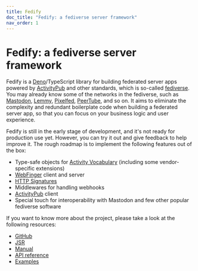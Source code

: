 ```yaml
---
title: Fedify
doc_title: "Fedify: a fediverse server framework"
nav_order: 1
---
```

Fedify: a fediverse server framework
====================================

Fedify is a [Deno]/TypeScript library for building federated server apps
powered by [ActivityPub] and other standards, which is so-called [fediverse].
You may already know some of the networks in the fediverse, such as [Mastodon],
[Lemmy], [Pixelfed], [PeerTube], and so on.  It aims to eliminate
the complexity and redundant boilerplate code when building a federated server
app, so that you can focus on your business logic and user experience.

Fedify is still in the early stage of development, and it's not ready
for production use yet.  However, you can try it out and give feedback
to help improve it.
The rough roadmap is to implement the following features out of the box:

 -  Type-safe objects for [Activity Vocabulary] (including some vendor-specific
    extensions)
 -  [WebFinger] client and server
 -  [HTTP Signatures]
 -  Middlewares for handling webhooks
 -  [ActivityPub] client
 -  Special touch for interoperability with Mastodon and few other popular
    fediverse software

If you want to know more about the project, please take a look at the following
resources:

 -  [GitHub](https://github.com/dahlia/fedify)
 -  [JSR](https://jsr.io/@fedify/fedify)
 -  [Manual](./manual.md)
 -  [API reference](https://jsr.io/@fedify/fedify/doc)
 -  [Examples](https://github.com/dahlia/fedify/tree/main/examples)

[Deno]: https://deno.com/
[ActivityPub]: https://www.w3.org/TR/activitypub/
[fediverse]: https://en.wikipedia.org/wiki/Fediverse
[Mastodon]: https://joinmastodon.org/
[Lemmy]: https://join-lemmy.org/
[Pixelfed]: https://pixelfed.org/
[PeerTube]: https://joinpeertube.org/
[Activity Vocabulary]: https://www.w3.org/TR/activitystreams-vocabulary/
[WebFinger]: https://datatracker.ietf.org/doc/html/rfc7033
[HTTP Signatures]: https://tools.ietf.org/html/draft-cavage-http-signatures-12
